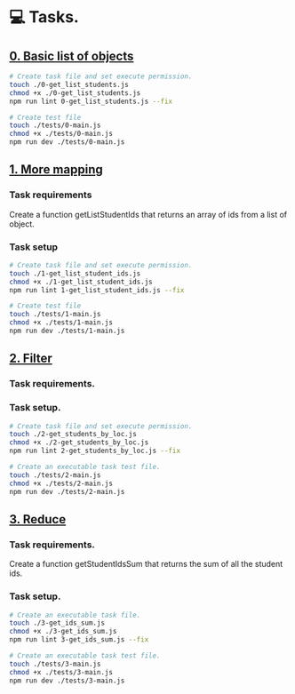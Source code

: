 # :computer: Tasks.
## [0. Basic list of objects ](0-get_list_students.js)
```bash
# Create task file and set execute permission.
touch ./0-get_list_students.js
chmod +x ./0-get_list_students.js
npm run lint 0-get_list_students.js --fix

# Create test file
touch ./tests/0-main.js
chmod +x ./tests/0-main.js
npm run dev ./tests/0-main.js 
```

## [1. More mapping ](1-get_list_student_ids.js)
### Task requirements
Create a function getListStudentIds that returns an array of ids from a list of object.

### Task setup
```bash
# Create task file and set execute permission.
touch ./1-get_list_student_ids.js
chmod +x ./1-get_list_student_ids.js
npm run lint 1-get_list_student_ids.js --fix

# Create test file
touch ./tests/1-main.js
chmod +x ./tests/1-main.js
npm run dev ./tests/1-main.js 
```

## [2. Filter](2-get_students_by_loc.js)
### Task requirements.

### Task setup.
```bash
# Create task file and set execute permission.
touch ./2-get_students_by_loc.js
chmod +x ./2-get_students_by_loc.js
npm run lint 2-get_students_by_loc.js --fix

# Create an executable task test file.
touch ./tests/2-main.js
chmod +x ./tests/2-main.js
npm run dev ./tests/2-main.js 
```

## [3. Reduce](3-get_ids_sum.js)
### Task requirements.
Create a function getStudentIdsSum that returns the sum of all the student ids.

### Task setup.
```bash
# Create an executable task file.
touch ./3-get_ids_sum.js
chmod +x ./3-get_ids_sum.js
npm run lint 3-get_ids_sum.js --fix

# Create an executable task test file.
touch ./tests/3-main.js
chmod +x ./tests/3-main.js
npm run dev ./tests/3-main.js
```

